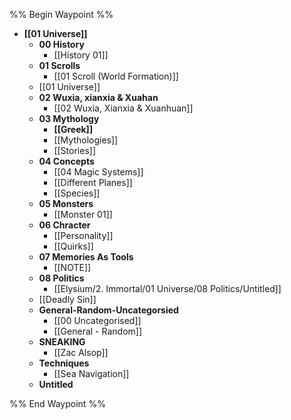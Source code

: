 %% Begin Waypoint %%
- **[[01 Universe]]**
	- **00 History**
		- [[History 01]]
	- **01 Scrolls**
		- [[01 Scroll  (World Formation)]]
	- [[01 Universe]]
	- **02 Wuxia, xianxia & Xuahan**
		- [[02 Wuxia, Xianxia & Xuanhuan]]
	- **03 Mythology**
		- **[[Greek]]**
		- [[Mythologies]]
		- [[Stories]]
	- **04 Concepts**
		- [[04 Magic Systems]]
		- [[Different Planes]]
		- [[Species]]
	- **05 Monsters**
		- [[Monster 01]]
	- **06 Chracter**
		- [[Personality]]
		- [[Quirks]]
	- **07 Memories As Tools**
		- [[NOTE]]
	- **08 Politics**
		- [[Elysium/2. Immortal/01 Universe/08 Politics/Untitled]]
	- [[Deadly Sin]]
	- **General-Random-Uncategorsied**
		- [[00 Uncategorised]]
		- [[General - Random]]
	- **SNEAKING**
		- [[Zac Alsop]]
	- **Techniques**
		- [[Sea Navigation]]
	- **Untitled**

%% End Waypoint %%